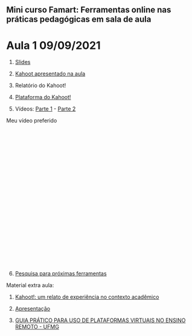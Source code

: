## Mini curso Famart: Ferramentas online nas práticas pedagógicas em sala de aula
# Aula 1 09/09/2021

1. [Slides](https://github.com/fischerJF/miniCursoFamart/blob/gh-pages/Ferramentas%20online%20nas%20pr%C3%A1ticas%20pedag%C3%B3gicas%20em%20sala%20de%20aula.pdf)

2. [Kahoot apresentado na aula](https://create.kahoot.it/share/apresentacao-kahoot/b97267e0-3f1f-4c03-ba79-b8ea90d17336) 

3. Relatório do Kahoot!

4. [Plataforma do Kahoot!](https://kahoot.com/schools-u/)

5. Vídeos: [Parte 1](https://youtu.be/fWHy-YtJ6MM) - [Parte 2](https://youtu.be/iaIpQMeLxXM)

<html>
<head>
<title>Inserindo vídeos do YouTube em uma página HTML</title>
<meta http-equiv="Content-Type" content="text/html; charset=iso-8859-1">
</head>
<body>
<p>Meu vídeo preferido</p>
<object style="height: 390px; width: 640px">
		<param name="movie" value="https://youtu.be/fWHy-YtJ6MM">
		<param name="allowFullScreen" value="true">
		<param name="allowScriptAccess" value="always">
		<embed src="http://www.youtube.com/v/IUsV--AhxrM?version=3&feature=player_detailpage" type="application/x-shockwave-flash" allowfullscreen="true" allowScriptAccess="always" width="640" height="360">
	</object>
  <object style="height: 390px; width: 640px">
</body>
</html>
  
6. [Pesquisa para próximas ferramentas](https://forms.gle/E2HQJKdKRbD5pxAP7)

Material extra aula:

1. [Kahoot!: um relato de experiência no contexto acadêmico](https://github.com/fischerJF/miniCursoFamart/blob/gh-pages/Kahoot!-%20um%20relato%20de%20experiencia%20no%20contexto%20acad%C3%AAmico.pdf)

2. [Apresentação](https://github.com/fischerJF/miniCursoFamart/blob/gh-pages/Apresentacao_Kahoot%20-%20um%20relato%20de%20experiencia%20no%20contexto%20acad%C3%AAmico.pdf)

3. [GUIA PRÁTICO PARA USO DE PLATAFORMAS VIRTUAIS NO ENSINO REMOTO - UFMG](https://www.nescon.medicina.ufmg.br/biblioteca/imagem/E-book-Guia-pratico-plataformas-virtuais-3.pdf)
